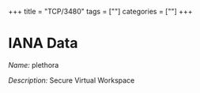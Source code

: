 +++
title = "TCP/3480"
tags = [""]
categories = [""]
+++

# IANA Data

_Name:_ plethora

_Description:_ Secure Virtual Workspace

